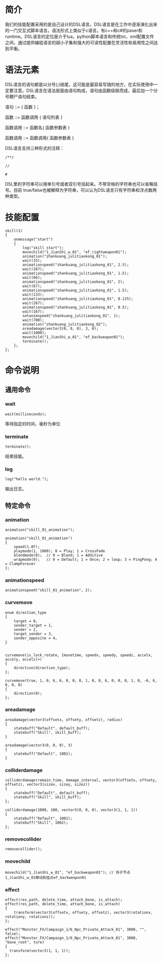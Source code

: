 # 简介

我们的技能配置采用的是自己设计的DSL语言。DSL语言是在工作中逐渐演化出来的一门交互式脚本语言。语法形式上类似于c语言。有c++和c#的paser和runtime。DSL语言的定位是介于lua，python脚本语言和传统txt，xml配置文件之间，通过提供编程语言的超小子集和强大的可读性配置在灵活性和易用性之间达到平衡。

# 语法元素

DSL语言的语句都是以分号(;)结尾，这可能是最容易写错的地方，在实际使用中一定要注意。DSL语言在语法层面由语句构成，语句由函数级联而成，最后加一个分号鞭尸语句结束。

语句 ::= { 函数 }；

函数 ::= 函数调用 { 语句列表 }

函数调用 ::= 函数名{ 函数参数表 }

函数调用 ::= 函数调用{ 函数参数表 }

DSL语言支持三种形式的注释：
```
/**/

//

#
```

DSL里的字符串可以用单引号或者双引号括起来。不带空格的字符串也可以省略括号。目前 true/false也被解释为字符串，可以认为DSL语言只有字符串和浮点数两种类型。

# 技能配置
```
skill(1)
{
	onmessage("start")
	{
		log("skill start");
		movechild("1_JianShi_w_01", "ef_rightweapon01");
		animation("zhankuang_julitiaokong_01");
		wait(33);
		animationspeed("zhankuang_julitiaokong_01", 2.5);
		wait(167);
		animationspeed("zhankuang_julitiaokong_01", 1.5);
		wait(66);
		animationspeed("zhankuang_julitiaokong_01", 2);
		wait(67);
		animationspeed("zhankuang_julitiaokong_01", 1.5);
		wait(133);
		animationspeed("zhankuang_julitiaokong_01", 0.125);
		wait(267);
		animationspeed("zhankuang_julitiaokong_01", 0.5);
		wait(167);
		setanimspeed("zhankuang_julitiaokong_01", 1);
		wait(700);
		animation("zhankuang_julitiaokong_02");
		areadamage(vector3(0, 0, 0), 3, 0);
		wait(1000);
		movechild("1_JianShi_w_01", "ef_backweapon01");
		terminate();
	};
};
```

# 命令说明
## 通用命令
### wait
```
wait(milliseconds);
```
等待指定的时间，毫秒为单位
### terminate
```
terminate();
```
结束技能。
### log
```
log("hello world.");
```
输出日志。
## 特定命令
### animation
```
animation("skill_01_animation");
```
```
animation("skill_01_animation")
{
    speed(1.0f);
    playmode(1, 1000); 0 = Play; 1 = CrossFade
    blendmode(0);  // 0 = Blend; 1 = Additive
    wrapmode(0);   // 0 = Default; 1 = Once; 2 = loop; 3 = PingPong; 4 = ClampForever
};
```
### animationspeed
```
animationspeed("skill_01_animation", 2);
```
### curvemove
```
enum direction_type
{
    target = 0,
    sender_target = 1,
    sender = 2,
    target_sender = 3,
    sender_opposite = 4,
}


curvemove(is_lock_rotate, [movetime, speedx, speedy, speedz, accelx, accely, accelz]+)
{
    direction(direction_type);
};
```
```
curvemove(true, 1, 0, 6, 6, 0, 0, 0, 1, 0, 0, 6, 0, 0, 0, 1, 0, -6, 6, 0, 0, 0)
{
    direction(0);
};
```
### areadamage
```
areadamage(vector3(offsetx, offsety, offsetz), radius)
{
    statebuff("Default", default_buff);
    statebuff("Skill", skill_buff);
}
```
```
areadamage(vector3(0, 0, 0), 3)
{
    statebuff("Default", 1001);
}
```
### colliderdamage
```
colliderdamage(remain_time, damage_interval, vector3(offsetx, offsety, offsetz), vector3(sizex, sizey, sizez))
{
    statebuff("Default", default_buff);
    statebuff("Skill", skill_buff);
};
```
```
colliderdamage(1000, 100, vector3(0, 0, 0), vector3(1, 1, 1))
{
    statebuff("Default", 1001);
    statebuff("Skill", 1002);
};
```
### removecollider
```
removecollider();
```

### movechild
```
movechild("1_JianShi_w_01", "ef_backweapon01"); // 将子节点1_JianShi_w_01移动到挂点ef_backweapon01
```

### effect
```
effect(res_path, delete_time, attach_bone, is_attach);
effect(res_path, delete_time, attach_bone, is_attach)
{
    transform(vector3(offsetx, offsety, offsetz), vector3(rotationx, rotationy, rotationz));
};

```
```
effect("Monster_FX/Campaign_1/6_Npc_Private_Attack_01", 3000, "", false);
effect("Monster_FX/Campaign_1/6_Npc_Private_Attack_01", 3000, "bone_root", ture)
{
  transform(vector3(1, 1, 1));  
};

```
